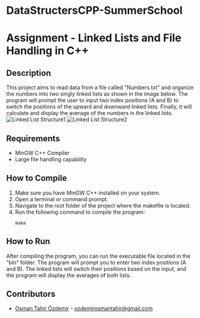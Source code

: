 # DataStructersCPP-SummerSchool

# Assignment - Linked Lists and File Handling in C++

## Description
This project aims to read data from a file called "Numbers.txt" and organize the numbers into two singly linked lists as shown in the image below. The program will prompt the user to input two index positions (A and B) to switch the positions of the upward and downward linked lists. Finally, it will calculate and display the average of the numbers in the linked lists.
![Linked List Structure1]([https://github.com/osmntahir/DataStructersCPP-SummerSchool/blob/main/doc/Ads%C4%B1z.png](https://github.com/osmntahir/DataStructersCPP-SummerSchool/blob/main/doc/image1.png))
![Linked List Structure2]([https://github.com/osmntahir/DataStructersCPP-SummerSchool/blob/main/doc/Ads%C4%B1z.png](https://github.com/osmntahir/DataStructersCPP-SummerSchool/blob/main/doc/image2.png))

## Requirements
- MinGW C++ Compiler
- Large file handling capability

## How to Compile
1. Make sure you have MinGW C++ installed on your system.
2. Open a terminal or command prompt.
3. Navigate to the root folder of the project where the makefile is located.
4. Run the following command to compile the program:
    ```
    make
    ```

## How to Run
After compiling the program, you can run the executable file located in the "bin" folder. The program will prompt you to enter two index positions (A and B). The linked lists will switch their positions based on the input, and the program will display the averages of both lists.

## Contributors
- [Osman Tahir Özdemir](https://github.com/osmntahir) - ozdemirosmantahir@gmail.com

